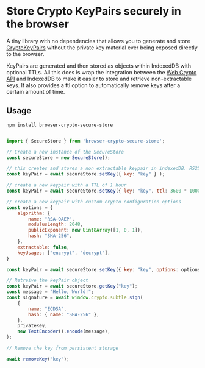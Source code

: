 # Store Crypto KeyPairs securely in the browser

A tiny library with no dependencies that allows you to generate
and store [CryptoKeyPairs](https://developer.mozilla.org/en-US/docs/Web/API/CryptoKeyPair) without the private key material ever
being exposed directly to the browser.

KeyPairs are generated and then stored as objects within IndexedDB with optional TTLs. All this does is wrap the integration
between the [Web Crypto API](https://developer.mozilla.org/en-US/docs/Web/API/Web_Crypto_API) and IndexedDB to make it easier to
store and retrieve non-extractable keys. It also provides a ttl option to automatically remove keys after a certain amount of time.

## Usage

```npm install browser-crypto-secure-store```

```javascript

import { SecureStore } from 'browser-crypto-secure-store';

// Create a new instance of the SecureStore
const secureStore = new SecureStore();

// this creates and stores a non extractable keypair in indexedDB. RS256 is used by default 
const keyPair = await secureStore.setKey({ key: "key" } );

// create a new keypair with a TTL of 1 hour
const keyPair = await secureStore.setKey({ ley: "key", ttl: 3600 * 1000});

// create a new keypair with custom crypto configuration options
const options = {
    algorithm: {
        name: "RSA-OAEP",
        modulusLength: 2048,
        publicExponent: new Uint8Array([1, 0, 1]),
        hash: "SHA-256",
    },
    extractable: false,
    keyUsages: ["encrypt", "decrypt"],
}

const keyPair = await secureStore.setKey({ key: "key", options: options });

// Retreive the keyPair object
const keyPair = await secureStore.getKey("key");
const message = "Hello, World!";
const signature = await window.crypto.subtle.sign(
    {
        name: "ECDSA",
        hash: { name: "SHA-256" },
    },
    privateKey,
    new TextEncoder().encode(message),
);

// Remove the key from persistent storage

await removeKey("key");

```
